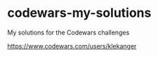 # codewars-my-solutions
My solutions for the Codewars challenges

https://www.codewars.com/users/klekanger 
